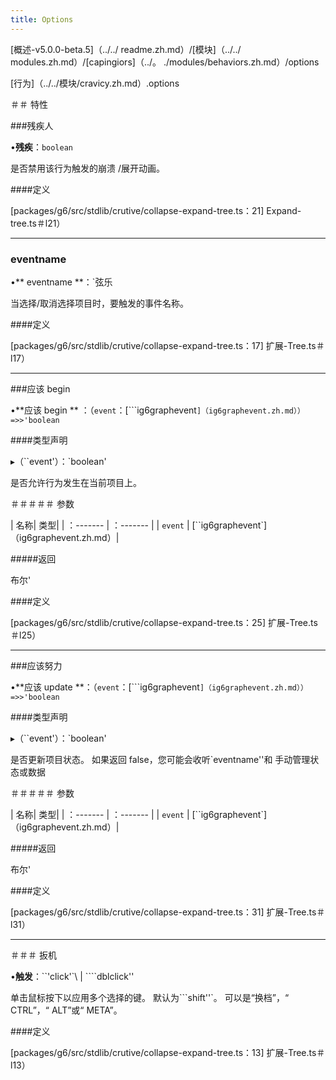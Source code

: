 ```yaml
---
title: Options
---
```


[概述-v5.0.0-beta.5]（../../ readme.zh.md）/[模块]（../../ modules.zh.md）/[capingiors]（../。 ./modules/behaviors.zh.md）/options

[行为]（../../模块/cravicy.zh.md）.options

＃＃ 特性

###残疾人

•**残疾**：`boolean`

是否禁用该行为触发的崩溃 /展开动画。

####定义

[packages/g6/src/stdlib/crutive/collapse-expand-tree.ts：21] Expand-tree.ts＃l21）

---

### eventname

•** eventname **：`弦乐

当选择/取消选择项目时，要触发的事件名称。

####定义

[packages/g6/src/stdlib/crutive/collapse-expand-tree.ts：17] 扩展-Tree.ts＃l17）

---

###应该 begin

•**应该 begin ** ：（`event`：[```ig6graphevent`]（ig6graphevent.zh.md））=>>'boolean`

####类型声明

▸（``event'）：`boolean'

是否允许行为发生在当前项目上。

＃＃＃＃＃ 参数

| 名称| 类型|
| ：------- | ：------- |
| `event` | [``ig6graphevent`]（ig6graphevent.zh.md）|

#####返回

布尔'

####定义

[packages/g6/src/stdlib/crutive/collapse-expand-tree.ts：25] 扩展-Tree.ts＃l25）

---

###应该努力

•**应该 update **：（`event`：[```ig6graphevent`]（ig6graphevent.zh.md））=>>'boolean`

####类型声明

▸（``event'）：`boolean'

是否更新项目状态。
如果返回 false，您可能会收听`eventname''和
手动管理状态或数据

＃＃＃＃＃ 参数

| 名称| 类型|
| ：------- | ：------- |
| `event` | [``ig6graphevent`]（ig6graphevent.zh.md）|

#####返回

布尔'

####定义

[packages/g6/src/stdlib/crutive/collapse-expand-tree.ts：31] 扩展-Tree.ts＃l31）

---

＃＃＃ 扳机

•**触发**：``'click'`\ | ````dblclick''

单击鼠标按下以应用多个选择的键。
默认为```shift''`。
可以是“换档”，“ CTRL”，“ ALT”或“ META”。

####定义

[packages/g6/src/stdlib/crutive/collapse-expand-tree.ts：13] 扩展-Tree.ts＃l13）
